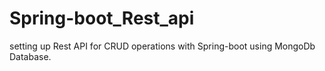 # Spring-boot_Rest_api

setting up Rest API for CRUD operations with Spring-boot using MongoDb Database.



